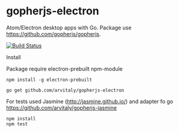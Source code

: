 # gopherjs-electron
Atom/Electron desktop apps with Go. Package use https://github.com/gopherjs/gopherjs.

[![Build Status](https://travis-ci.org/arvitaly/gopherjs-electron.svg?branch=master)](https://travis-ci.org/arvitaly/gopherjs-electron)

Install

Package require electron-prebuilt npm-module

	npm install -g electron-prebuilt

	go get github.com/arvitaly/gopherjs-electron

For tests used Jasmine (http://jasmine.github.io/) and adapter fo go https://github.com/arvitaly/gopherjs-jasmine

	npm install
	npm test
